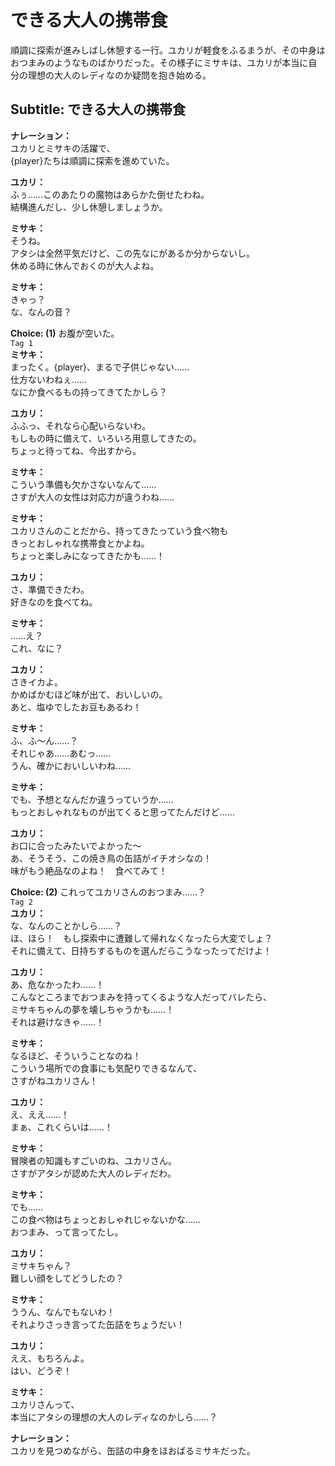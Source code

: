 # できる大人の携帯食
順調に探索が進みしばし休憩する一行。ユカリが軽食をふるまうが、その中身はおつまみのようなものばかりだった。その様子にミサキは、ユカリが本当に自分の理想の大人のレディなのか疑問を抱き始める。
  
## Subtitle: できる大人の携帯食
  
**ナレーション：**  
ユカリとミサキの活躍で、  
{player}たちは順調に探索を進めていた。  
  
**ユカリ：**  
ふぅ……このあたりの魔物はあらかた倒せたわね。  
結構進んだし、少し休憩しましょうか。  
  
**ミサキ：**  
そうね。  
アタシは全然平気だけど、この先なにがあるか分からないし。  
休める時に休んでおくのが大人よね。  
  
**ミサキ：**  
きゃっ？  
な、なんの音？  
  
**Choice: (1)**  お腹が空いた。  
`Tag 1`  
**ミサキ：**  
まったく。{player}、まるで子供じゃない……  
仕方ないわねぇ……  
なにか食べるもの持ってきてたかしら？  
  
**ユカリ：**  
ふふっ、それなら心配いらないわ。  
もしもの時に備えて、いろいろ用意してきたの。  
ちょっと待ってね、今出すから。  
  
**ミサキ：**  
こういう準備も欠かさないなんて……  
さすが大人の女性は対応力が違うわね……  
  
**ミサキ：**  
ユカリさんのことだから、持ってきたっていう食べ物も  
きっとおしゃれな携帯食とかよね。  
ちょっと楽しみになってきたかも……！  
  
**ユカリ：**  
さ、準備できたわ。  
好きなのを食べてね。  
  
**ミサキ：**  
……え？  
これ、なに？  
  
**ユカリ：**  
さきイカよ。  
かめばかむほど味が出て、おいしいの。  
あと、塩ゆでしたお豆もあるわ！  
  
**ミサキ：**  
ふ、ふ～ん……？  
それじゃあ……あむっ……  
うん、確かにおいしいわね……  
  
**ミサキ：**  
でも、予想となんだか違うっていうか……  
もっとおしゃれなものが出てくると思ってたんだけど……  
  
**ユカリ：**  
お口に合ったみたいでよかった～  
あ、そうそう、この焼き鳥の缶詰がイチオシなの！  
味がもう絶品なのよね！　食べてみて！  
  
**Choice: (2)**  これってユカリさんのおつまみ……？  
`Tag 2`  
**ユカリ：**  
な、なんのことかしら……？  
ほ、ほら！　もし探索中に遭難して帰れなくなったら大変でしょ？  
それに備えて、日持ちするものを選んだらこうなったってだけよ！  
  
**ユカリ：**  
あ、危なかったわ……！  
こんなところまでおつまみを持ってくるような人だってバレたら、  
ミサキちゃんの夢を壊しちゃうかも……！  
それは避けなきゃ……！  
  
**ミサキ：**  
なるほど、そういうことなのね！  
こういう場所での食事にも気配りできるなんて、  
さすがねユカリさん！  
  
**ユカリ：**  
え、ええ……！  
まぁ、これくらいは……！  
  
**ミサキ：**  
冒険者の知識もすごいのね、ユカリさん。  
さすがアタシが認めた大人のレディだわ。  
  
**ミサキ：**  
でも……  
この食べ物はちょっとおしゃれじゃないかな……  
おつまみ、って言ってたし。  
  
**ユカリ：**  
ミサキちゃん？  
難しい顔をしてどうしたの？  
  
**ミサキ：**  
ううん、なんでもないわ！  
それよりさっき言ってた缶詰をちょうだい！  
  
**ユカリ：**  
ええ、もちろんよ。  
はい、どうぞ！  
  
**ミサキ：**  
ユカリさんって、  
本当にアタシの理想の大人のレディなのかしら……？  
  
**ナレーション：**  
ユカリを見つめながら、缶詰の中身をほおばるミサキだった。  
